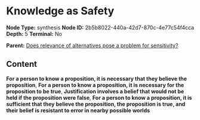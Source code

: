 # Knowledge as Safety

**Node Type:** synthesis
**Node ID:** 2b5b8022-440a-42d7-870c-4e77c54f4cca
**Depth:** 5
**Terminal:** No

**Parent:** [Does relevance of alternatives pose a problem for sensitivity?](does-relevance-of-alternatives-pose-a-problem-for-sensitivity-antithesis-22218aeb-3c7b-48cf-b179-e9b852a46f17.md)

## Content

**For a person to know a proposition, it is necessary that they believe the proposition**, **For a person to know a proposition, it is necessary for the proposition to be true**, **Justification involves a belief that would not be held if the proposition were false**, **For a person to know a proposition, it is sufficient that they believe the proposition, the proposition is true, and their belief is resistant to error in nearby possible worlds**
